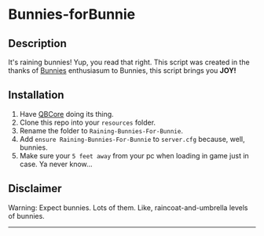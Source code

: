 # Bunnies-forBunnie

## Description

It's raining bunnies! Yup, you read that right. This script was created in the thanks of [Bunnies](https://github.com/Bunniesss) enthusiasum to Bunnies, this script brings you **JOY!**

## Installation

1. Have [QBCore](https://github.com/qbcore-framework/qb-core) doing its thing.
2. Clone this repo into your `resources` folder.
3. Rename the folder to `Raining-Bunnies-For-Bunnie`.
4. Add `ensure Raining-Bunnies-For-Bunnie` to `server.cfg` because, well, bunnies.
4. Make sure your `5 feet away` from your pc when loading in game just in case. Ya never know...
   
## Disclaimer

Warning: Expect bunnies. Lots of them. Like, raincoat-and-umbrella levels of bunnies.

---
